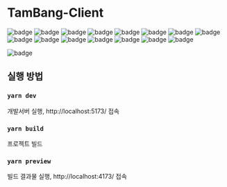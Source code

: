 # TamBang-Client

![badge](https://img.shields.io/badge/React-61DAFB?logo=react&logoColor=333&style=flat-square)
![badge](https://img.shields.io/badge/Vite-646CFF?logo=vite&logoColor=white&style=flat-square)
![badge](https://img.shields.io/badge/TypeScript-3178C6?logo=typescript&logoColor=white&style=flat-square)
![badge](https://img.shields.io/badge/Yarn-2C8EBB?logo=yarn&logoColor=white&style=flat-square)
![badge](https://img.shields.io/badge/Tailwind_CSS-06B6D4?logo=tailwindcss&logoColor=white&style=flat-square)
![badge](https://img.shields.io/badge/ESLint-4B32C3?logo=eslint&logoColor=white&style=flat-square)
![badge](https://img.shields.io/badge/Prettier-F7B93E?logo=prettier&logoColor=333&style=flat-square)
![badge](https://img.shields.io/badge/Jest-C21325?logo=jest&logoColor=white&style=flat-square)
![badge](https://img.shields.io/badge/SWC-FFFFFF?logo=swc&logoColor=333&style=flat-square)
![badge](https://img.shields.io/badge/Cypress-17202C?logo=cypress&logoColor=white&style=flat-square)
![badge](https://img.shields.io/badge/React_Hook_Form-EC5990?logo=reacthookform&logoColor=white&style=flat-square)
![badge](https://img.shields.io/badge/React_Query-FF4154?logo=reactquery&logoColor=white&style=flat-square)
![badge](https://img.shields.io/badge/React_Router-CA4245?logo=reactrouter&logoColor=white&style=flat-square)
![badge](https://img.shields.io/badge/Font_Awesome-528DD7?logo=fontawesome&logoColor=white&style=flat-square)
![badge](https://img.shields.io/badge/Axios-5A29E4?logo=axios&logoColor=white&style=flat-square)

![badge](https://img.shields.io/github/package-json/dependency-version/KOP-2022/TamBang-Client/dev/@vitejs/plugin-react-swc?style=flat-square)

## 실행 방법

### `yarn dev`

개발서버 실행, http://localhost:5173/ 접속

### `yarn build`

프로젝트 빌드

### `yarn preview`

빌드 결과물 실행, http://localhost:4173/ 접속
